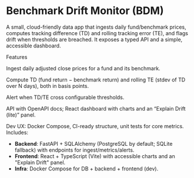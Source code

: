 
# Benchmark Drift Monitor (BDM)

A small, cloud-friendly data app that ingests daily fund/benchmark prices, computes tracking difference (TD) and rolling tracking error (TE), and flags drift when thresholds are breached. It exposes a typed API and a simple, accessible dashboard.

Features

Ingest daily adjusted close prices for a fund and its benchmark.

Compute TD (fund return − benchmark return) and rolling TE (stdev of TD over N days), both in basis points.

Alert when TD/TE cross configurable thresholds.

API with OpenAPI docs; React dashboard with charts and an “Explain Drift (lite)” panel.

Dev UX: Docker Compose, CI-ready structure, unit tests for core metrics.
 Includes:
- **Backend**: FastAPI + SQLAlchemy (PostgreSQL by default; SQLite fallback) with endpoints for ingest/metrics/alerts.
- **Frontend**: React + TypeScript (Vite) with accessible charts and an "Explain Drift" panel.
- **Infra**: Docker Compose for DB + backend + frontend (dev).

